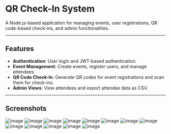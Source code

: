 # QR Check-In System

A Node.js-based application for managing events, user registrations, QR code-based check-ins, and admin functionalities.

---

## Features
- **Authentication**: User login and JWT-based authentication.
- **Event Management**: Create events, register users, and manage attendees.
- **QR Code Check-In**: Generate QR codes for event registrations and scan them for check-ins.
- **Admin Views**: View attendees and export attendee data as CSV.

---

## Screenshots
![image](https://github.com/user-attachments/assets/f5e19a0f-1cbd-4461-8c78-fc4fd8a40783)
![image](https://github.com/user-attachments/assets/e6f07b32-3020-46aa-bad1-ad6ab82a2ac1)
![image](https://github.com/user-attachments/assets/4a834ffe-a2b2-48d0-8512-84f108f91fc7)
![image](https://github.com/user-attachments/assets/825da278-7151-4ee7-8e9b-eb18978e5a49)
![image](https://github.com/user-attachments/assets/67d9c9d8-9be3-48bc-b874-d1795a65fad9)
![image](https://github.com/user-attachments/assets/faf7190a-ee3d-4ae4-a335-ec69b1654e17)
![image](https://github.com/user-attachments/assets/d344e37f-a9b9-4571-9b3b-70e7ce578153)
![image](https://github.com/user-attachments/assets/4d57a173-89bd-43c4-a4c9-19c13017c32e)
![image](https://github.com/user-attachments/assets/fd8a05c6-fb8b-4216-94b1-2afa989bd41e)
![image](https://github.com/user-attachments/assets/d598e303-bb13-41b5-bb6d-fb53588fd3f4)
![image](https://github.com/user-attachments/assets/d8226472-b48f-4d66-a62a-fe0f67484584)
![image](https://github.com/user-attachments/assets/ff16abc5-c8fa-43eb-8cc8-66d4d020bd56)
![image](https://github.com/user-attachments/assets/b193ba35-bdc4-45da-8e48-4681c2147f1a)

